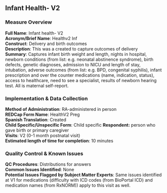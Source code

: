 ## Infant Health- V2
### Measure Overview
**Full Name**: Infant health- V2   
**Acronym/Brief Name**: Healthv2 Inf  
**Construct**: Delivery and birth outcomes   
**Description**: This was a created to capture outcomes of delivery  
**Summary**: Captures infant birth weight and length, nights in hospital, newborn conditions (from list: e.g. neonatal abstinence syndrome), birth defects, genetic diagnoses, admission to NICU and length of stay, intubation, adverse outcomes (from list: e.g. BPD, congenital syphilis), infant prescription and over the counter medications (name, indication, status), access to healthcare, need to see a specialist, results of newborn hearing test. All is maternal self-report.

### Implementation & Data Collection
**Method of Administration**: RA-administered in person  
**REDCap Form Name**: HealthV2 Preg    
**Spanish Translation**: Created  
**Child Specific/Unspecific Form**: Child specific 
**Respondent:** person who gave birth or primary caregiver  
**Visits**:  V2 (0-1 month postnatal visit)  
**Estimated length of time for completion**: 10 minutes

### Quality Control & Known Issues
**QC Procedures**: Distributions for answers  
**Common Issues Identified**: None  
**Potential Issues Flagged by Subject Matter Experts**: Same issues identified at V1 for medications (difficulty with ICD codes (from BioPortal ICD) and medication names (from RxNORM)) apply to this visit as well.

